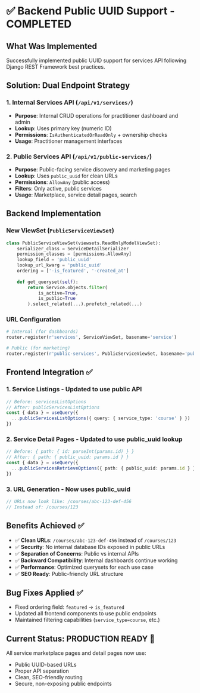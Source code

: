 # ✅ Backend Public UUID Support - COMPLETED

## What Was Implemented
Successfully implemented public UUID support for services API following Django REST Framework best practices.

## Solution: Dual Endpoint Strategy

### 1. **Internal Services API** (`/api/v1/services/`)
- **Purpose**: Internal CRUD operations for practitioner dashboard and admin
- **Lookup**: Uses primary key (numeric ID)
- **Permissions**: `IsAuthenticatedOrReadOnly` + ownership checks
- **Usage**: Practitioner management interfaces

### 2. **Public Services API** (`/api/v1/public-services/`)
- **Purpose**: Public-facing service discovery and marketing pages
- **Lookup**: Uses `public_uuid` for clean URLs
- **Permissions**: `AllowAny` (public access)
- **Filters**: Only active, public services
- **Usage**: Marketplace, service detail pages, search

## Backend Implementation

### New ViewSet (`PublicServiceViewSet`)
```python
class PublicServiceViewSet(viewsets.ReadOnlyModelViewSet):
    serializer_class = ServiceDetailSerializer
    permission_classes = [permissions.AllowAny]
    lookup_field = 'public_uuid'
    lookup_url_kwarg = 'public_uuid'
    ordering = ['-is_featured', '-created_at']
    
    def get_queryset(self):
        return Service.objects.filter(
            is_active=True,
            is_public=True
        ).select_related(...).prefetch_related(...)
```

### URL Configuration
```python
# Internal (for dashboards)
router.register(r'services', ServiceViewSet, basename='service')

# Public (for marketing)
router.register(r'public-services', PublicServiceViewSet, basename='public-service')
```

## Frontend Integration ✅

### 1. **Service Listings** - Updated to use public API
```typescript
// Before: servicesListOptions
// After: publicServicesListOptions
const { data } = useQuery({
  ...publicServicesListOptions({ query: { service_type: 'course' } })
})
```

### 2. **Service Detail Pages** - Updated to use public_uuid lookup
```typescript
// Before: { path: { id: parseInt(params.id) } }
// After: { path: { public_uuid: params.id } }
const { data } = useQuery({
  ...publicServicesRetrieveOptions({ path: { public_uuid: params.id } })
})
```

### 3. **URL Generation** - Now uses public_uuid
```typescript
// URLs now look like: /courses/abc-123-def-456
// Instead of: /courses/123
```

## Benefits Achieved ✅

- ✅ **Clean URLs**: `/courses/abc-123-def-456` instead of `/courses/123`
- ✅ **Security**: No internal database IDs exposed in public URLs
- ✅ **Separation of Concerns**: Public vs internal APIs
- ✅ **Backward Compatibility**: Internal dashboards continue working
- ✅ **Performance**: Optimized querysets for each use case
- ✅ **SEO Ready**: Public-friendly URL structure

## Bug Fixes Applied ✅

- Fixed ordering field: `featured` → `is_featured`
- Updated all frontend components to use public endpoints
- Maintained filtering capabilities (`service_type=course`, etc.)

## Current Status: PRODUCTION READY 🚀

All service marketplace pages and detail pages now use:
- Public UUID-based URLs
- Proper API separation
- Clean, SEO-friendly routing
- Secure, non-exposing public endpoints